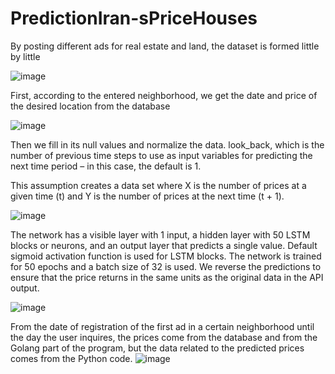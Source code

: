 # PredictionIran-sPriceHouses

By posting different ads for real estate and land, the dataset is formed little by little

![image](https://user-images.githubusercontent.com/83599883/232286704-d032e8bb-81bd-49d7-9f5b-741b955605d9.png)

First, according to the entered neighborhood, we get the date and price of the desired location from the database

![image](https://user-images.githubusercontent.com/83599883/232288148-4e466308-7346-4944-8a70-852180602928.png)

Then we fill in its null values and normalize the data.
look_back, which is the number of previous time steps to use as input variables for predicting the next time period – in this case, the default is 1.

This assumption creates a data set where X is the number of prices at a given time (t) and Y is the number of prices at the next time (t + 1).

![image](https://user-images.githubusercontent.com/83599883/232288312-f66219dc-2e5e-4fc0-b5ff-4a7ded0aff35.png)

The network has a visible layer with 1 input, a hidden layer with 50 LSTM blocks or neurons, and an output layer that predicts a single value.
Default sigmoid activation function is used for LSTM blocks. The network is trained for 50 epochs and a batch size of 32 is used.
We reverse the predictions to ensure that the price returns in the same units as the original data in the API output.

![image](https://user-images.githubusercontent.com/83599883/232288360-b5c8731f-9a27-4a2b-87b8-b65721dda40a.png)

From the date of registration of the first ad in a certain neighborhood until the day the user inquires, the prices come from the database and from the Golang part of the program, but the data related to the predicted prices comes from the Python code.
![image](https://user-images.githubusercontent.com/83599883/232288424-3d7b26a7-b548-4552-ae95-6245ed771b4a.png)

